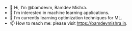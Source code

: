 - 👋 Hi, I’m @bamdevm, Bamdev Mishra.
- 👀 I’m interested in machine learning applications.
- 🌱 I’m currently learning optimization techniques for ML.
- 📫 How to reach me: please visit https://bamdevmishra.in. 

<!---
bamdevm/bamdevm is a ✨ special ✨ repository because its `README.md` (this file) appears on your GitHub profile.
You can click the Preview link to take a look at your changes.
--->
